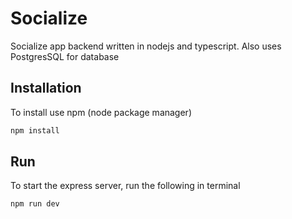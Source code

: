 # Socialize
Socialize app backend written in nodejs and typescript. Also uses PostgresSQL for database

## Installation

To install use npm (node package manager)
```bash
npm install
```
## Run
To start the express server, run the following in terminal

```bash
npm run dev
```
